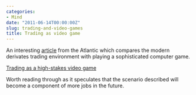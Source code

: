 ```yaml
---
categories:
- Mind
date: "2011-06-14T00:00:00Z"
slug: trading-and-video-games
title: Trading as video game
---
```

An interesting [article][google] from the Atlantic which compares&#xa0;the modern derivates trading environment with playing a sophisticated computer game.
  
[Trading as a high-stakes video game][google]
  
Worth reading through as it speculates that the scenario described will become a component of more jobs in the future.

[google]: http://feedproxy.google.com/~r/jblanton/~3/9ZkApo9TT28/
